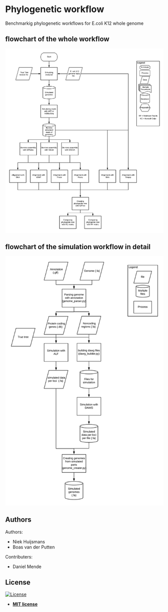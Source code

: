 # Phylogenetic workflow
Benchmarkig phylogenetic workflows for E.coli K12 whole genome

## flowchart of the whole workflow
<img src="./phylogenies.png">

## flowchart of the simulation workflow in detail
<img src="./Simulator.png">

## Authors
Authors:
- Niek Huijsmans
- Boas van der Putten

Contributers:
- Daniel Mende

## License

[![License](http://img.shields.io/:license-mit-blue.svg?style=flat-square)](http://badges.mit-license.org)

- **[MIT license](http://opensource.org/licenses/mit-license.php)**
